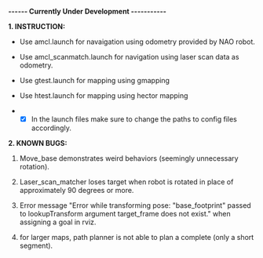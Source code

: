 **------ Currently Under Development -----------**

**1. INSTRUCTION:**
 
  * Use amcl.launch for navaigation using odometry provided by NAO robot.

  * Use amcl_scanmatch.launch for navigation using laser scan data as odometry.

  * Use gtest.launch for mapping using gmapping

  * Use htest.launch for mapping using hector mapping

  * - [x] In the launch files make sure to change the paths to config files accordingly.

**2. KNOWN BUGS:**
  1. Move_base demonstrates weird behaviors (seemingly unnecessary rotation).

  2. Laser_scan_matcher loses target when robot is rotated in place of approximately 90 degrees or more.

  3. Error message "Error while transforming pose: "base_footprint" passed to lookupTransform argument target_frame does not exist." when assigning a goal in rviz.

  4. for larger maps, path planner is not able to plan a complete (only a short segment).
 
